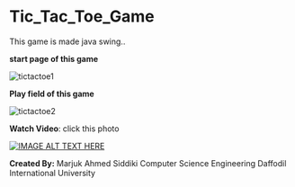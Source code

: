 # Tic_Tac_Toe_Game
This game is made java swing..


**start page of this game**

![tictactoe1](https://user-images.githubusercontent.com/36816925/81302845-b4276500-909c-11ea-89b1-7cbd0037bcfa.png)

**Play field of this game**

![tictactoe2](https://user-images.githubusercontent.com/36816925/81303440-80007400-909d-11ea-8696-98d5ed477852.png)




**Watch Video**: click this photo

[![IMAGE ALT TEXT HERE](https://i.ytimg.com/vi/zIpby13cXIg/hqdefault.jpg)](http://www.youtube.com/watch?v=zIpby13cXIg)









**Created By:**
Marjuk Ahmed Siddiki
Computer Science Engineering
Daffodil International University
